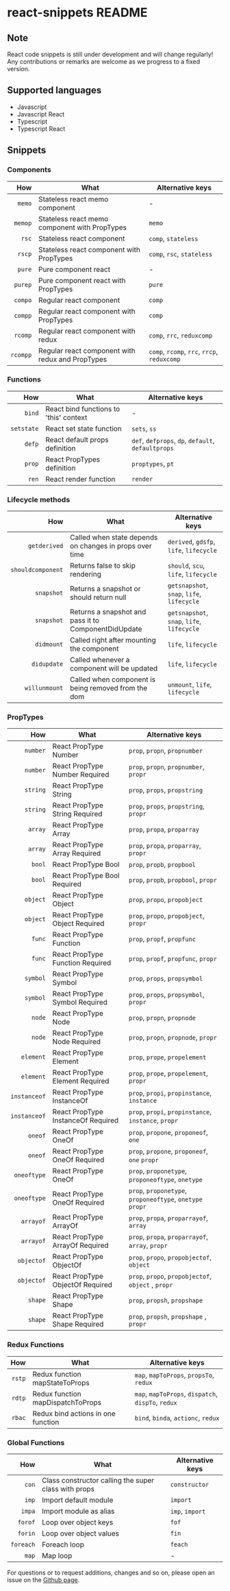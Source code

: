 # react-snippets README

## Note

React code snippets is still under development and will change regularly! Any
contributions or remarks are welcome as we progress to a fixed version.

## Supported languages

- Javascript
- Javascript React
- Typescript
- Typescript React

## Snippets

### Components

|      How | What                                             | Alternative keys                            |
| -------: | ------------------------------------------------ | ------------------------------------------- |
|   `memo` | Stateless react memo component                   | -                                           |
|  `memop` | Stateless react memo component with PropTypes    | `memo`                                      |
|    `rsc` | Stateless react component                        | `comp`, `stateless`                         |
|   `rscp` | Stateless react component with PropTypes         | `comp`, `rsc`, `stateless`                  |
|   `pure` | Pure component react                             | -                                           |
|  `purep` | Pure component react with PropTypes              | `pure`                                      |
|  `compo` | Regular react component                          | `comp`                                      |
|  `compp` | Regular react component with PropTypes           | `comp`                                      |
|  `rcomp` | Regular react component with redux               | `comp`, `rrc`, `reduxcomp`                  |
| `rcompp` | Regular react component with redux and PropTypes | `comp`, `rcomp`, `rrc`, `rrcp`, `reduxcomp` |

### Functions

|        How | What                                   | Alternative keys                                   |
| ---------: | -------------------------------------- | -------------------------------------------------- |
|     `bind` | React bind functions to 'this' context | -                                                  |
| `setstate` | React set state function               | `sets`, `ss`                                       |
|     `defp` | React default props definition         | `def`, `defprops`, `dp`, `default`, `defaultprops` |
|     `prop` | React PropTypes definition             | `proptypes`, `pt`                                  |
|      `ren` | React render function                  | `render`                                           |

### Lifecycle methods

|               How | What                                                    | Alternative keys                           |
| ----------------: | ------------------------------------------------------- | ------------------------------------------ |
|      `getderived` | Called when state depends on changes in props over time | `derived`, `gdsfp`, `life`, `lifecycle`    |
| `shouldcomponent` | Returns false to skip rendering                         | `should`, `scu`, `life`, `lifecycle`       |
|        `snapshot` | Returns a snapshot or should return null                | `getsnapshot`, `snap`, `life`, `lifecycle` |
|        `snapshot` | Returns a snapshot and pass it to ComponentDidUpdate    | `getsnapshot`, `snap`, `life`, `lifecycle` |
|        `didmount` | Called right after mounting the component               | `life`, `lifecycle`                        |
|       `didupdate` | Called whenever a component will be updated             | `life`, `lifecycle`                        |
|     `willunmount` | Called when component is being removed from the dom     | `unmount`, `life`, `lifecycle`             |

### PropTypes

|          How | What                               | Alternative keys                                          |
| -----------: | ---------------------------------- | --------------------------------------------------------- |
|     `number` | React PropType Number              | `prop`, `propn`, `propnumber`                             |
|     `number` | React PropType Number Required     | `prop`, `propn`, `propnumber`, `propr`                    |
|     `string` | React PropType String              | `prop`, `props`, `propstring`                             |
|     `string` | React PropType String Required     | `prop`, `props`, `propstring`, `propr`                    |
|      `array` | React PropType Array               | `prop`, `propa`, `proparray`                              |
|      `array` | React PropType Array Required      | `prop`, `propa`, `proparray`, `propr`                     |
|       `bool` | React PropType Bool                | `prop`, `propb`, `propbool`                               |
|       `bool` | React PropType Bool Required       | `prop`, `propb`, `propbool`, `propr`                      |
|     `object` | React PropType Object              | `prop`, `propo`, `propobject`                             |
|     `object` | React PropType Object Required     | `prop`, `propo`, `propobject`, `propr`                    |
|       `func` | React PropType Function            | `prop`, `propf`, `propfunc`                               |
|       `func` | React PropType Function Required   | `prop`, `propf`, `propfunc`, `propr`                      |
|     `symbol` | React PropType Symbol              | `prop`, `props`, `propsymbol`                             |
|     `symbol` | React PropType Symbol Required     | `prop`, `props`, `propsymbol`, `propr`                    |
|       `node` | React PropType Node                | `prop`, `propn`, `propnode`                               |
|       `node` | React PropType Node Required       | `prop`, `propn`, `propnode`, `propr`                      |
|    `element` | React PropType Element             | `prop`, `prope`, `propelement`                            |
|    `element` | React PropType Element Required    | `prop`, `prope`, `propelement`, `propr`                   |
| `instanceof` | React PropType InstanceOf          | `prop`, `propi`, `propinstance`, `instance`               |
| `instanceof` | React PropType InstanceOf Required | `prop`, `propi`, `propinstance`, `instance`, `propr`      |
|      `oneof` | React PropType OneOf               | `prop`, `propone`, `proponeof`, `one`                     |
|      `oneof` | React PropType OneOf Required      | `prop`, `propone`, `proponeof`, `one` `propr`             |
|  `oneoftype` | React PropType OneOf               | `prop`, `proponetype`, `proponeoftype`, `onetype`         |
|  `oneoftype` | React PropType OneOf Required      | `prop`, `proponetype`, `proponeoftype`, `onetype` `propr` |
|    `arrayof` | React PropType ArrayOf             | `prop`, `propa`, `proparrayof`, `array`                   |
|    `arrayof` | React PropType ArrayOf Required    | `prop`, `propa`, `proparrayof`, `array`, `propr`          |
|   `objectof` | React PropType ObjectOf            | `prop`, `propo`, `propobjectof`, `object`                 |
|   `objectof` | React PropType ObjectOf Required   | `prop`, `propo`, `propobjectof`, `object` , `propr`       |
|      `shape` | React PropType Shape               | `prop`, `propsh`, `propshape`                             |
|      `shape` | React PropType Shape Required      | `prop`, `propsh`, `propshape` , `propr`                   |

### Redux Functions

|    How | What                               | Alternative keys                                   |
| -----: | ---------------------------------- | -------------------------------------------------- |
| `rstp` | Redux function mapStateToProps     | `map`, `mapToProps`, `propsTo`, `redux`            |
| `rdtp` | Redux function mapDispatchToProps  | `map`, `mapToProps`, `dispatch`, `dispTo`, `redux` |
| `rbac` | Redux bind actions in one function | `bind`, `binda`, `actionc`, `redux`                |

### Global Functions

|       How | What                                                 | Alternative keys |
| --------: | ---------------------------------------------------- | ---------------- |
|     `con` | Class constructor calling the super class with props | `constructor`    |
|     `imp` | Import default module                                | `import`         |
|    `impa` | Import module as alias                               | `imp`, `import`  |
|   `forof` | Loop over object keys                                | `fof`            |
|   `forin` | Loop over object values                              | `fin`            |
| `foreach` | Foreach loop                                         | `feach`          |
|     `map` | Map loop                                             | -                |

For questions or to request additions, changes and so on, please open an issue
on the [Github page][github].

[github]: https://github.com/timcluyts/react-redux-snippets
